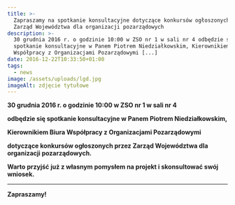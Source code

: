 ```yaml
---
title: >-
  Zapraszamy na spotkanie konsultacyjne dotyczące konkursów ogłoszonych przez
  Zarząd Województwa dla organizacji pozarządowych
description: >-
  30 grudnia 2016 r. o godzinie 10:00 w ZSO nr 1 w sali nr 4 odbędzie się
  spotkanie konsultacyjne w Panem Piotrem Niedziałkowskim, Kierownikiem Biura
  Współpracy z Organizacjami Pozarządowymi [...]
date: 2016-12-22T10:33:50+01:00
tags:
  - news
image: /assets/uploads/lgd.jpg
imageAlt: zdjęcie tytułowe
---
```



**30 grudnia 2016 r. o godzinie 10:00 w ZSO nr 1 w sali nr 4**

**odbędzie się spotkanie konsultacyjne w Panem Piotrem Niedziałkowskim,**

**Kierownikiem Biura Współpracy z Organizacjami Pozarządowymi**

**dotyczące konkursów ogłoszonych przez Zarząd Województwa dla organizacji pozarządowych.**

**Warto przyjść już z własnym pomysłem na projekt i skonsultować swój wniosek.**



** **

**Zapraszamy!**
